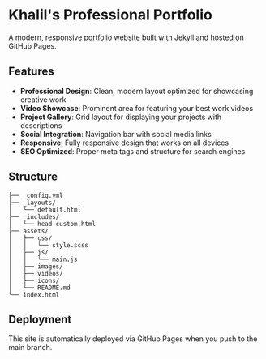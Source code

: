 # Khalil's Professional Portfolio

A modern, responsive portfolio website built with Jekyll and hosted on GitHub Pages.

## Features

- **Professional Design**: Clean, modern layout optimized for showcasing creative work
- **Video Showcase**: Prominent area for featuring your best work videos
- **Project Gallery**: Grid layout for displaying your projects with descriptions
- **Social Integration**: Navigation bar with social media links
- **Responsive**: Fully responsive design that works on all devices
- **SEO Optimized**: Proper meta tags and structure for search engines

## Structure

```
├── _config.yml          
├── _layouts/
│   └── default.html     
├── _includes/
│   └── head-custom.html 
├── assets/
│   ├── css/
│   │   └── style.scss   
│   ├── js/
│   │   └── main.js      
│   ├── images/          
│   ├── videos/          
│   ├── icons/           
│   └── README.md        
└── index.html           
```

## Deployment

This site is automatically deployed via GitHub Pages when you push to the main branch.
